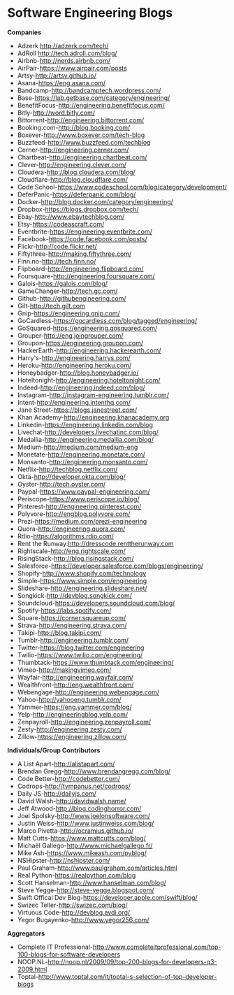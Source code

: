 # Software Engineering Blogs
**Companies**
* Adzerk http://adzerk.com/tech/
* AdRoll http://tech.adroll.com/blog/
* Airbnb-http://nerds.airbnb.com/
* AirPair-https://www.airpair.com/posts
* Artsy-http://artsy.github.io/
* Asana-https://eng.asana.com/
* Bandcamp-http://bandcamptech.wordpress.com/
* Base-https://lab.getbase.com/category/engineering/
* BenefitFocus-http://engineering.benefitfocus.com/
* Bitly-http://word.bitly.com/
* Bittorrent-http://engineering.bittorrent.com/
* Booking.com-http://blog.booking.com/
* Boxever-http://www.boxever.com/tech-blog
* Buzzfeed-http://www.buzzfeed.com/techblog
* Cerner-http://engineering.cerner.com/
* Chartbeat-http://engineering.chartbeat.com/
* Clever-http://engineering.clever.com/
* Cloudera-http://blog.cloudera.com/blog/
* Cloudflare-http://blog.cloudflare.com/
* Code School-https://www.codeschool.com/blog/category/development/
* DeferPanic-https://deferpanic.com/blog/
* Docker-http://blog.docker.com/category/engineering/
* Dropbox-https://blogs.dropbox.com/tech/
* Ebay-http://www.ebaytechblog.com/
* Etsy-https://codeascraft.com/
* Eventbrite-https://engineering.eventbrite.com/
* Facebook-https://code.facebook.com/posts/
* Flickr-http://code.flickr.net/
* Fiftythree-http://making.fiftythree.com/
* Finn.no-http://tech.finn.no/
* Flipboard-http://engineering.flipboard.com/
* Foursquare-http://engineering.foursquare.com/
* Galois-https://galois.com/blog/
* GameChanger-http://tech.gc.com/
* Github-http://githubengineering.com/
* Gilt-http://tech.gilt.com
* Gnip-https://engineering.gnip.com/
* GoCardless-https://gocardless.com/blog/tagged/engineering/
* GoSquared-https://engineering.gosquared.com/
* Grouper-http://eng.joingrouper.com/
* Groupon-https://engineering.groupon.com/
* HackerEarth-http://engineering.hackerearth.com/
* Harry's-http://engineering.harrys.com/
* Heroku-http://engineering.heroku.com/
* Honeybadger-http://blog.honeybadger.io/
* Hoteltonight-http://engineering.hoteltonight.com/
* Indeed-http://engineering.indeed.com/blog/
* Instagram-http://instagram-engineering.tumblr.com/
* Intent-http://engineering.intenthq.com/
* Jane Street-https://blogs.janestreet.com/
* Khan Academy-http://engineering.khanacademy.org
* Linkedin-https://engineering.linkedin.com/blog
* Livechat-http://developers.livechatinc.com/blog/
* Medallia-http://engineering.medallia.com/blog/
* Medium-http://medium.com/medium-eng
* Monetate-http://engineering.monetate.com/
* Monsanto-http://engineering.monsanto.com/
* Netflix-http://techblog.netflix.com/
* Okta-http://developer.okta.com/blog/
* Oyster-http://tech.oyster.com/
* Paypal-https://www.paypal-engineering.com/
* Periscope-https://www.periscope.io/blog/
* Pinterest-http://engineering.pinterest.com/
* Polyvore-http://engblog.polyvore.com/
* Prezi-https://medium.com/prezi-engineering
* Quora-http://engineering.quora.com/
* Rdio-https://algorithms.rdio.com/
* Rent the Runway:http://dresscode.renttherunway.com
* Rightscale-http://eng.rightscale.com/
* RisingStack-http://blog.risingstack.com/
* Salesforce-https://developer.salesforce.com/blogs/engineering/
* Shopify-http://www.shopify.com/technology
* Simple-https://www.simple.com/engineering
* Slideshare-http://engineering.slideshare.net/
* Songkick-http://devblog.songkick.com/
* Soundcloud-https://developers.soundcloud.com/blog/
* Spotify-https://labs.spotify.com/
* Square-https://corner.squareup.com/
* Strava-http://engineering.strava.com/
* Takipi-http://blog.takipi.com/
* Tumblr-http://engineering.tumblr.com/
* Twitter-https://blog.twitter.com/engineering
* Twilio-https://www.twilio.com/engineering/
* Thumbtack-https://www.thumbtack.com/engineering/
* Vimeo-http://makingvimeo.com/
* Wayfair-http://engineering.wayfair.com/
* Wealthfront-http://eng.wealthfront.com/
* Webengage-http://engineering.webengage.com/
* Yahoo-http://yahooeng.tumblr.com/
* Yammer-https://eng.yammer.com/blog/
* Yelp-http://engineeringblog.yelp.com/
* Zenpayroll-http://engineering.zenpayroll.com/
* Zesty-http://engineering.zesty.com/
* Zillow-https://engineering.zillow.com/

**Individuals/Group Contributors**
* A List Apart-http://alistapart.com/
* Brendan Gregg-http://www.brendangregg.com/blog/
* Code Better-http://codebetter.com/
* Codrops-http://tympanus.net/codrops/
* Daily JS-http://dailyjs.com/
* David Walsh-http://davidwalsh.name/
* Jeff Atwood-http://blog.codinghorror.com/
* Joel Spolsky-http://www.joelonsoftware.com/
* Justin Weiss-http://www.justinweiss.com/blog/
* Marco Pivetta-http://ocramius.github.io/
* Matt Cutts-https://www.mattcutts.com/blog/
* Michaël Gallego-http://www.michaelgallego.fr/
* Mike Ash-https://www.mikeash.com/pyblog/
* NSHipster-http://nshipster.com/
* Paul Graham-http://www.paulgraham.com/articles.html
* Real Python-https://realpython.com/blog
* Scott Hanselman-http://www.hanselman.com/blog/
* Steve Yegge-http://steve-yegge.blogspot.com/
* Swift Offical Dev Blog-https://developer.apple.com/swift/blog/
* Swizec Teller-http://swizec.com/blog/
* Virtuous Code-http://devblog.avdi.org/
* Yegor Bugayenko-http://www.yegor256.com/

**Aggregators**
* Complete IT Professional-http://www.completeitprofessional.com/top-100-blogs-for-software-developers
* NOOP.NL-http://noop.nl/2009/09/top-200-blogs-for-developers-q3-2009.html
* Toptal-http://www.toptal.com/it/toptal-s-selection-of-top-developer-blogs
